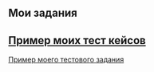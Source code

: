 Мои задания
---
[Пример моих тест кейсов](https://docs.google.com/spreadsheets/d/1sLtxU_VjN35bft1_psgG9ASO0h1xW2UIUHyHhAbtb8U/edit?usp=sharing)
---
[Пример моего тестового задания](https://docs.google.com/spreadsheets/d/1CpOVet306RcnPjKfglaT5BdnW-hrjEoYF-4RFKywvmI/edit#gid=0)
